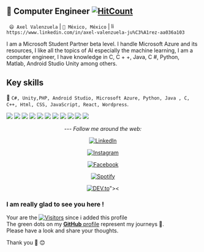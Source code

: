 ## 🔭 Computer Engineer [![HitCount](http://hits.dwyl.com/AntiDesert5/AntiDesert5.svg)](http://hits.dwyl.com/AntiDesert5/AntiDesert5)

` 😄 Axel Valenzuela` |  `🌱 México, México` | <img src="https://avatars3.githubusercontent.com/u/357098" width="15" height="15" alt="linkedin logo"/> `https://www.linkedin.com/in/axel-valenzuela-ju%C3%A1rez-aa036a103`


I am a Microsoft Student Partner beta level. I handle Microsoft Azure and its resources, I like all the topics of AI especially the machine learning, I am a computer engineer, I have knowledge in C, C + +, Java, C #, Python, Matlab, Android Studio Unity among others.

## Key skills

💬 `C#, Unity,PHP, Android Studio, Microsoft Azure, Python, Java , C, C++, Html, CSS, JavaScript, React, Wordpress`.


<p>
  <img src="https://img.shields.io/badge/Java-%E2%98%85%E2%98%85%E2%98%85%E2%98%85%E2%98%85-orange" /> 
  <img src="https://img.shields.io/badge/Html-%E2%98%85%E2%98%85%E2%98%85%E2%98%85%E2%98%85-ff7851" /> 
  <img src="https://img.shields.io/badge/CSS-%E2%98%85%E2%98%85%E2%98%85%E2%98%85%E2%98%85-44b2fb" /> 
  <img src="https://img.shields.io/badge/SCSS-%E2%98%85%E2%98%85%E2%98%85%E2%98%85%E2%98%85-3fedff" />  
  <img src="https://img.shields.io/badge/javascript-%E2%98%85%E2%98%85%E2%98%85%E2%98%85%E2%98%86-f99f03" /> 
  <img src="https://img.shields.io/badge/Azure-%E2%98%85%E2%98%85%E2%98%85%E2%98%85%E2%98%86-blue" /> 
  <img src="https://img.shields.io/badge/PHP-%E2%98%85%E2%98%85%E2%98%85%E2%98%85%E2%98%86-5466b6" /> 
  <img src="https://img.shields.io/badge/MSQL-%E2%98%85%E2%98%85%E2%98%85%E2%98%85%E2%98%86-05a5e2" /> 
  <img src="https://img.shields.io/badge/BootStrap-%E2%98%85%E2%98%85%E2%98%85%E2%98%85%E2%98%86-9b5ee4" /> 
  <img src="https://img.shields.io/badge/NodeJs-%E2%98%85%E2%98%85%E2%98%85%E2%98%85%E2%98%86-9ef380" /> 
  <img src="https://img.shields.io/badge/Wordpress-%E2%98%85%E2%98%85%E2%98%85%E2%98%85%E2%98%86-35a7f1" /> 
</p>



<div align="center">
---
<i>Follow me around the web:</i><br>

<a href="https://www.linkedin.com/in/axel-valenzuela-ju%C3%A1rez-aa036a103" target="_blank"><img src="https://img.shields.io/badge/LinkedIn-%230077B5.svg?&style=flat-square&logo=linkedin&logoColor=white" alt="LinkedIn"></a>

<a href="https://www.instagram.com/axelvj/" target="_blank"><img src="https://img.shields.io/badge/Instagram-%23E4405F.svg?&style=flat-square&logo=instagram&logoColor=white" alt="Instagram"></a>

<a href="https://www.facebook.com/originalphreak" target="_blank"><img src="https://img.shields.io/badge/Facebook-%231877F2.svg?&style=flat-square&logo=facebook&logoColor=white" alt="Facebook"></a>

<a href="https://open.spotify.com/user/0170agi99s5hh187g7mtz245b" target="_blank"><img src="https://img.shields.io/badge/Spotify-%231ED760.svg?&style=flat-square&logo=spotify&logoColor=white" alt="Spotify"></a>

<a href="https://dev.to/ABSphreak" target="_blank"><img src="https://img.shields.io/badge/DEV-%230A0A0A.svg?&style=flat-square&logo=DEV.to&logoColor=white" alt="DEV.to"></a>"><

</div>


### I am really glad to see you here !
Your are the [![Visitors](https://visitor-badge.glitch.me/badge?page_id=AntiDesert5.visitor-badge)](https://github.com/AntiDesert5) since i added this profile <br>
The green dots on my [**GitHub** profile](https://github.com/AntiDesert5=repositories) represent my journeys :rocket:.<br> Please have a look and share your thoughts. 

Thank you 🙏 😊  
